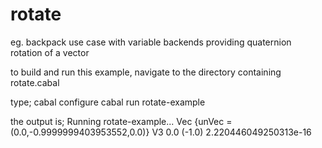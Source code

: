 # rotate
eg. backpack use case with variable backends providing quaternion rotation of a vector

to build and run this example, navigate to the directory containing rotate.cabal

type;
 cabal configure
 cabal run rotate-example

the output is;
 Running rotate-example...
 Vec {unVec = (0.0,-0.9999999403953552,0.0)}
 V3 0.0 (-1.0) 2.220446049250313e-16
